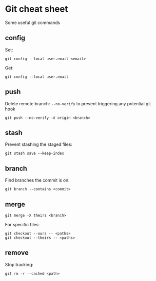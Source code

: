 # Git cheat sheet
Some useful git commands

## config

Set:
```git
git config --local user.email <email>
```

Get:
```git
git config --local user.email
```

## push

Delete remote branch:
`--no-verify` to prevent triggering any potential git hook
```git
git push --no-verify -d origin <branch>
```

## stash

Prevent stashing the staged files:
```git
git stash save --keep-index
```

## branch

Find branches the commit is on:
```git
git branch --contains <commit>
```

## merge

```git
git merge -X theirs <branch>
```

For specific files:
```git
git checkout --ours -- <paths>
git checkout --theirs -- <paths>
```

## remove

Stop tracking:
```git
git rm -r --cached <path>
```

